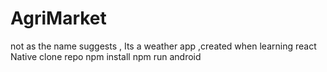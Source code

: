 # AgriMarket
not as the name suggests , Its a weather app ,created when learning react Native
clone repo 
npm install
npm run android

